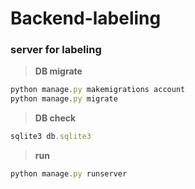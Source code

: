
# Backend-labeling

### server for labeling

> **DB migrate**
> 

```jsx
python manage.py makemigrations account
python manage.py migrate
```

> **DB check**
> 

```jsx
sqlite3 db.sqlite3
```

> **run**
> 
```jsx
python manage.py runserver
```
